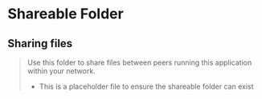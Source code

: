 # Shareable Folder

## Sharing files

> Use this folder to share files between peers running this application within your network.
> * This is a placeholder file to ensure the shareable folder can exist
